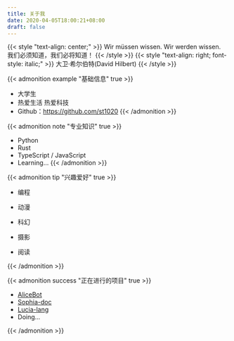 ```yaml
---
title: 关于我
date: 2020-04-05T18:00:21+08:00
draft: false
---
```


{{< style "text-align: center;" >}}
Wir müssen wissen. Wir werden wissen.
<br>
我们必须知道，我们必将知道！
{{< /style >}}
{{< style "text-align: right; font-style: italic;" >}}
大卫·希尔伯特(David Hilbert)
{{< /style >}}

{{< admonition example "基础信息" true >}}

- 大学生
- 热爱生活 热爱科技
- Github：<https://github.com/st1020>
  {{< /admonition >}}

{{< admonition note "专业知识" true >}}

- Python
- Rust
- TypeScript / JavaScript
- Learning...
  {{< /admonition >}}

{{< admonition tip "兴趣爱好" true >}}

- 编程

- 动漫

- 科幻

- 摄影

- 阅读

{{< /admonition >}}

{{< admonition success "正在进行的项目" true >}}

- [AliceBot](https://github.com/st1020/alicebot)
- [Sophia-doc](https://github.com/st1020/sophia-doc)
- [Lucia-lang](https://github.com/st1020/lucia-lang)
- Doing...

{{< /admonition >}}
